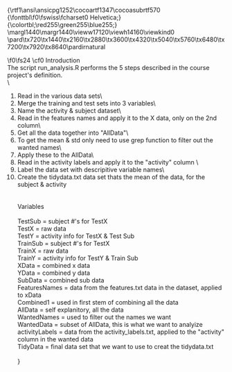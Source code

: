 {\rtf1\ansi\ansicpg1252\cocoartf1347\cocoasubrtf570
{\fonttbl\f0\fswiss\fcharset0 Helvetica;}
{\colortbl;\red255\green255\blue255;}
\margl1440\margr1440\vieww17120\viewh14160\viewkind0
\pard\tx720\tx1440\tx2160\tx2880\tx3600\tx4320\tx5040\tx5760\tx6480\tx7200\tx7920\tx8640\pardirnatural

\f0\fs24 \cf0 Introduction\
The script run_analysis.R performs the 5 steps described in the course project's definition.\
\
1. Read in the various data sets\
2. Merge the training and test sets into 3 variables\
3. Name the activity & subject dataset\
4. Read in the features names and apply it to the X data, only on the 2nd column\
5. Get all the data together into "AllData"\
6. To get the mean & std only need to use grep function to filter out the wanted names\
7. Apply these to the AllData\
8. Read in the activity labels and apply it to the "activity" column \
9. Label the data set with descripitive variable names\
10. Create the tidydata.txt data set thats the mean of the data, for the subject & activity\
\
\
Variables\
\
TestSub = subject #'s for TestX\
TestX = raw data\
TestY = activity info for TestX & Test Sub\
TrainSub = subject #'s for TestX\
TrainX = raw data\
TrainY = activity info for TestY & Train Sub\
XData = combined x data\
YData = combined y data\
SubData = combined sub data\
FeaturesNames = data from the features.txt data in the dataset, applied to xData\
Combined1 = used in first stem of combining all the data\
AllData = self explanitory, all the data\
WantedNames = used to filter out the names we want\
WantedData = subset of AllData, this is what we want to analyize\
activityLabels = data from the activity_labels.txt, applied to the "activity" column in the wanted data\
TidyData = final data set that we want to use to creat the tidydata.txt\
\
}